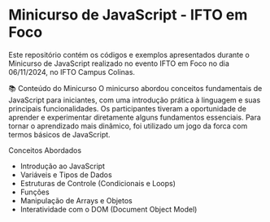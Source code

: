 # Minicurso de JavaScript - IFTO em Foco
Este repositório contém os códigos e exemplos apresentados durante o Minicurso de JavaScript realizado no evento IFTO em Foco no dia 06/11/2024, no IFTO Campus Colinas.

📚 Conteúdo do Minicurso
O minicurso abordou conceitos fundamentais de JavaScript para iniciantes, com uma introdução prática à linguagem e suas principais funcionalidades. Os participantes tiveram a oportunidade de aprender e experimentar diretamente alguns fundamentos essenciais. Para tornar o aprendizado mais dinâmico, foi utilizado um jogo da forca com termos básicos de JavaScript.

Conceitos Abordados
- Introdução ao JavaScript
- Variáveis e Tipos de Dados
- Estruturas de Controle (Condicionais e Loops)
- Funções
- Manipulação de Arrays e Objetos
- Interatividade com o DOM (Document Object Model)
